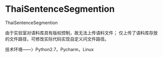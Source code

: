 # ThaiSentenceSegmention
ThaiSentenceSegmention

由于实验室对语料库具有版权控制，故无法上传语料文件；
仅上传了语料库存放的文件路径，可修改实际代码实现自定义问文件路径。


技术环境——〉Python2.7，Pycharm，Linux